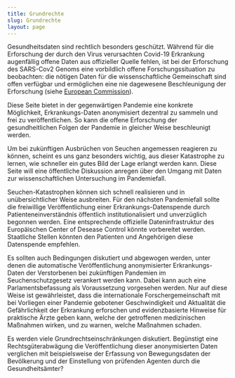 ```yaml
---
title: Grundrechte
slug: Grundrechte
layout: page
---
```

Gesundheitsdaten sind rechtlich besonders geschützt.
Während für die Erforschung der durch den Virus verursachten Covid-19 Erkrankung augenfällig offene Daten aus offizieller Quelle fehlen, ist bei der Erforschung des SARS-Cov2 Genoms eine vorbildlich offene Forschungssituation zu beobachten:
die nötigen Daten für die wissenschaftliche Gemeinschaft sind offen verfügbar und ermöglichen eine nie dagewesene Beschleunigung der Erforschung (siehe [European Commission](https://horizon-magazine.eu/article/covid-19-how-unprecedented-data-sharing-has-led-faster-ever-outbreak-research.html)).

Diese Seite bietet in der gegenwärtigen Pandemie eine konkrete Möglichkeit, Erkrankungs-Daten anonymisiert dezentral zu sammeln und frei zu veröffentlichen.
So kann die offene Erforschung der gesundheitlichen Folgen der Pandemie in gleicher Weise beschleunigt werden.

Um bei zukünftigen Ausbrüchen von Seuchen angemessen reagieren zu können, scheint es uns ganz besonders wichtig, aus dieser Katastrophe zu lernen, wie schneller ein gutes Bild der Lage erlangt werden kann.
Diese Seite will eine öffentliche Diskussion anregen über den Umgang mit Daten zur wissenschaftlichen Untersuchung im Pandemiefall.

Seuchen-Katastrophen können sich schnell realisieren und in unübersichtlicher Weise ausbreiten.
Für den nächsten Pandemiefall sollte die freiwillige Veröffentlichung einer Erkrankungs-Datenspende durch Patienteneinverständnis öffentlich institutionalisiert und unverzüglich begonnen werden.
Eine entsprechende offizielle Dateninfrastruktur des Europäischen Center of Desease Control könnte vorbereitet werden.
Staatliche Stellen könnten den Patienten und Angehörigen diese Datenspende empfehlen.

Es sollten auch Bedingungen diskutiert und abgewogen werden, unter denen die automatische Veröffentlichung anonymisierter Erkrankungs-Daten der Verstorbenen bei zukünftigen Pandemien im Seuchenschutzgesetz verankert werden kann.
Dabei kann auch eine Parlamentsbefassung als Voraussetzung vorgesehen werden.
Nur auf diese Weise ist gewährleistet, dass die internationale Forschergemeinschaft mit bei Vorliegen einer Pandemie gebotener Geschwindigkeit und Aktualität die Gefährlichkeit der Erkrankung erforschen und evidenzbasierte Hinweise für praktische Ärzte geben kann, welche der getroffenen medizinischen Maßnahmen wirken, und zu warnen, welche Maßnahmen schaden.


Es werden viele Grundrechtseinschränkungen diskutiert. 
Begünstigt eine Rechtsgüterabwägung die Veröffentlichung dieser anonymisierten Daten verglichen mit beispielsweise der Erfassung von Bewegungsdaten der Bevölkerung und der Einstellung von prüfenden Agenten durch die Gesundheitsämter?

